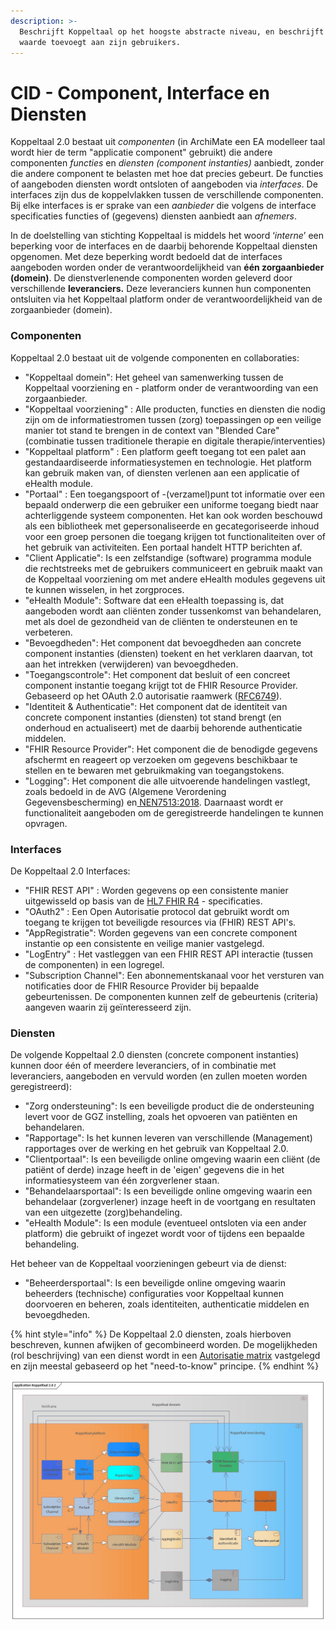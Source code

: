 ```yaml
---
description: >-
  Beschrijft Koppeltaal op het hoogste abstracte niveau, en beschrijft iets dat
  waarde toevoegt aan zijn gebruikers.
---
```


# CID - Component, Interface en Diensten

Koppeltaal 2.0 bestaat uit _componenten_ (in ArchiMate een EA modelleer taal wordt hier de term "applicatie component" gebruikt) die andere componenten _functies_ en _diensten (component instanties)_ aanbiedt, zonder die andere component te belasten met hoe dat precies gebeurt. De functies of aangeboden diensten wordt ontsloten of aangeboden via _interfaces_. De interfaces zijn dus de koppelvlakken tussen de verschillende componenten. Bij elke interfaces is er sprake van een _aanbieder_ die volgens de interface specificaties functies of (gegevens) diensten aanbiedt aan _afnemers_.

In de doelstelling van stichting Koppeltaal is middels het woord ‘_interne_’ een beperking voor de interfaces en de daarbij behorende Koppeltaal diensten opgenomen. Met deze beperking wordt bedoeld dat de interfaces aangeboden worden onder de verantwoordelijkheid van **één zorgaanbieder (domein)**. De dienstverlenende componenten worden geleverd door verschillende **leveranciers.** Deze leveranciers kunnen hun componenten ontsluiten via het Koppeltaal platform onder de verantwoordelijkheid van de zorgaanbieder (domein).

### Componenten

Koppeltaal 2.0 bestaat uit de volgende componenten en collaboraties:

* "Koppeltaal domein": Het geheel van samenwerking tussen de Koppeltaal voorziening en - platform onder de verantwoording van een zorgaanbieder.
* "Koppeltaal voorziening" : Alle producten, functies en diensten die nodig zijn om de informatiestromen tussen (zorg) toepassingen op een veilige manier tot stand te brengen in de context van "Blended Care" (combinatie tussen traditionele therapie en digitale therapie/interventies)
* "Koppeltaal platform" : Een platform geeft toegang tot een palet aan gestandaardiseerde informatiesystemen en technologie. Het platform kan gebruik maken van, of diensten verlenen aan een applicatie of eHealth module.
* "Portaal" : Een toegangspoort of -(verzamel)punt tot informatie over een bepaald onderwerp die een gebruiker een uniforme toegang biedt naar achterliggende systeem componenten. Het kan ook worden beschouwd als een bibliotheek met gepersonaliseerde en gecategoriseerde inhoud voor een groep personen die toegang krijgen tot functionaliteiten over of het gebruik van activiteiten. Een portaal handelt HTTP berichten af.
* "Client Applicatie":  Is een zelfstandige (software) programma module die rechtstreeks met de gebruikers communiceert en gebruik maakt van de Koppeltaal voorziening om met andere eHealth modules gegevens uit te kunnen wisselen, in het zorgproces. &#x20;
* &#x20;"eHealth Module":  Software dat een eHealth toepassing is, dat aangeboden wordt aan cliënten zonder tussenkomst van behandelaren, met als doel de gezondheid van de cliënten te ondersteunen en te verbeteren.
* "Bevoegdheden": Het component dat bevoegdheden aan concrete component instanties (diensten) toekent en het verklaren daarvan, tot aan het intrekken (verwijderen) van bevoegdheden.
* "Toegangscontrole": Het component dat besluit of een concreet component instantie toegang krijgt tot de FHIR Resource Provider. Gebaseerd op het OAuth 2.0 autorisatie raamwerk ([RFC6749](https://tools.ietf.org/html/rfc6749)).
* "Identiteit & Authenticatie": Het component dat de identiteit van concrete component instanties (diensten) tot stand brengt (en onderhoud en actualiseert) met de daarbij behorende authenticatie middelen.&#x20;
* "FHIR Resource Provider": Het component die de benodigde gegevens afschermt en reageert op verzoeken om gegevens beschikbaar te stellen en te bewaren met gebruikmaking van toegangstokens.
* "Logging": Het component die alle uitvoerende handelingen vastlegt, zoals bedoeld in de AVG (Algemene Verordening Gegevensbescherming) en[ NEN7513:2018](https://www.nen.nl/nen-7513-2018-nl-245399). Daarnaast wordt er functionaliteit aangeboden om de geregistreerde handelingen te kunnen opvragen.

### Interfaces

De Koppeltaal 2.0 Interfaces:

* "FHIR REST API" : Worden gegevens op een consistente manier uitgewisseld op basis van de [HL7 FHIR R4](https://www.hl7.org/fhir/R4/history.html) - specificaties.&#x20;
* "OAuth2" : Een Open Autorisatie protocol dat gebruikt wordt om toegang te krijgen tot beveiligde resources via (FHIR) REST API's.
* "AppRegistratie": Worden gegevens van een concrete component instantie op een consistente en veilige manier vastgelegd.&#x20;
* "LogEntry" : Het vastleggen van een FHIR REST API interactie (tussen de componenten) in een logregel.
* "Subscription Channel": Een abonnementskanaal voor het versturen van notificaties door de FHIR Resource Provider bij bepaalde gebeurtenissen. De componenten kunnen zelf de gebeurtenis (criteria) aangeven waarin zij geïnteresseerd zijn.

### Diensten

De volgende Koppeltaal 2.0 diensten (concrete component instanties) kunnen door één of meerdere leveranciers, of in combinatie met leveranciers, aangeboden en vervuld worden (en zullen moeten worden geregistreerd):

* "Zorg ondersteuning": Is een beveiligde product die de ondersteuning levert voor de GGZ instelling, zoals het opvoeren van patiënten en behandelaren.
* "Rapportage": Is het kunnen leveren van verschillende (Management) rapportages over de werking en het gebruik van Koppeltaal 2.0.
* "Clientportaal": Is een beveiligde online omgeving waarin een cliënt (de patiënt of derde) inzage heeft in de 'eigen' gegevens die in het informatiesysteem van één zorgverlener staan.
* "Behandelaarsportaal": Is een beveiligde online omgeving waarin een behandelaar (zorgverlener) inzage heeft in de voortgang en resultaten van een uitgezette (zorg)behandeling.
* "eHealth Module": Is een module (eventueel ontsloten via een ander platform) die gebruikt of ingezet wordt voor of tijdens een bepaalde behandeling.

Het beheer van de Koppeltaal voorzieningen gebeurt via de dienst:

* "Beheerdersportaal": Is een beveiligde online omgeving waarin beheerders (technische) configuraties voor Koppeltaal kunnen doorvoeren en beheren, zoals identiteiten, authenticatie middelen en bevoegdheden.

{% hint style="info" %}
De Koppeltaal 2.0 diensten, zoals hierboven beschreven, kunnen afwijken of gecombineerd worden. De mogelijkheden (rol beschrijving) van een dienst wordt in een [Autorisatie matrix](https://confluence.vzvz.nl/pages/viewpage.action?pageId=90876067) vastgelegd en zijn meestal gebaseerd op het "need-to-know" principe.
{% endhint %}

![\`Koppeltaal 2.0](<../../.gitbook/assets/Koppeltaal 2.0 2.jpg>)
